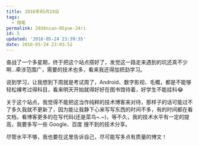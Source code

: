 ```yaml
---
title: 2016年05月24日
tags:
  - 随笔
permalink: 2016nian-05yue-24ri
id: 5
updated: '2016-05-24 23:39:35'
date: 2016-05-24 23:03:52
---
```


奋战了一个多星期，终于把这个站点撘好了，发觉这一路走来遇到的坑还真不少啊...牵涉范围广，需要的技术也多，看来我还得加把劲学习。

说到学习，让我想到下周就是考试周了，Android、数字影视、毛概，都是不能够轻松裸考过得科目，看来明天开始就得好好在图书馆待着，好学生不能挂科😂

关于这个站点，我觉得不能把这当作纯粹的技术博客来对待，那样子的话可能过不了多久我就不更新了，因为能让我静下心来写写东西的时间不多，有的时间都在看文档，看博客更多的在写代码(还是菜鸟~.~)，等不久，我的技术水平有一定的提高，我要多写一些 Google、百度 搜不到的技术分享。

尽管水平不够，我也要在这里告诉自己，尽可能写多点有质量的博文！